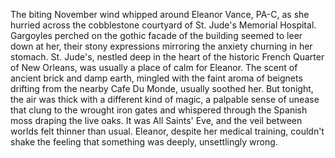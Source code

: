The biting November wind whipped around Eleanor Vance, PA-C, as she hurried across the cobblestone courtyard of St. Jude's Memorial Hospital.  Gargoyles perched on the gothic facade of the building seemed to leer down at her, their stony expressions mirroring the anxiety churning in her stomach.  St. Jude's, nestled deep in the heart of the historic French Quarter of New Orleans, was usually a place of calm for Eleanor. The scent of ancient brick and damp earth, mingled with the faint aroma of beignets drifting from the nearby Cafe Du Monde, usually soothed her.  But tonight, the air was thick with a different kind of magic, a palpable sense of unease that clung to the wrought iron gates and whispered through the Spanish moss draping the live oaks.  It was All Saints' Eve, and the veil between worlds felt thinner than usual.  Eleanor, despite her medical training, couldn't shake the feeling that something was deeply, unsettlingly wrong.
